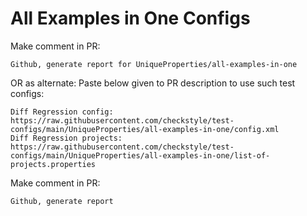 # All Examples in One Configs
Make comment in PR:
```
Github, generate report for UniqueProperties/all-examples-in-one
```
OR as alternate:
Paste below given to PR description to use such test configs:
```
Diff Regression config: https://raw.githubusercontent.com/checkstyle/test-configs/main/UniqueProperties/all-examples-in-one/config.xml
Diff Regression projects: https://raw.githubusercontent.com/checkstyle/test-configs/main/UniqueProperties/all-examples-in-one/list-of-projects.properties
```
Make comment in PR:
```
Github, generate report
```
